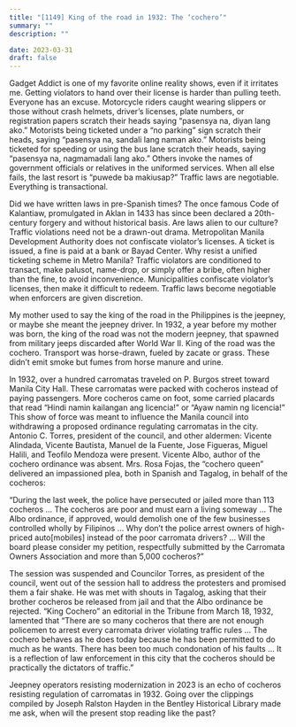 ```yaml
---
title: "[1149] King of the road in 1932: The ‘cochero’"
summary: ""
description: ""

date: 2023-03-31
draft: false
---
```


Gadget Addict is one of my favorite online reality shows, even if it irritates me. Getting violators to hand over their license is harder than pulling teeth. Everyone has an excuse. Motorcycle riders caught wearing slippers or those without crash helmets, driver’s licenses, plate numbers, or registration papers scratch their heads saying “pasensya na, diyan lang ako.” Motorists being ticketed under a “no parking” sign scratch their heads, saying “pasensya na, sandali lang naman ako.” Motorists being ticketed for speeding or using the bus lane scratch their heads, saying “pasensya na, nagmamadali lang ako.” Others invoke the names of government officials or relatives in the uniformed services. When all else fails, the last resort is “puwede ba makiusap?” Traffic laws are negotiable. Everything is transactional.

Did we have written laws in pre-Spanish times? The once famous Code of Kalantiaw, promulgated in Aklan in 1433 has since been declared a 20th-century forgery and without historical basis. Are laws alien to our culture? Traffic violations need not be a drawn-out drama. Metropolitan Manila Development Authority does not confiscate violator’s licenses. A ticket is issued, a fine is paid at a bank or Bayad Center. Why resist a unified ticketing scheme in Metro Manila? Traffic violators are conditioned to transact, make palusot, name-drop, or simply offer a bribe, often higher than the fine, to avoid inconvenience. Municipalities confiscate violator’s licenses, then make it difficult to redeem. Traffic laws become negotiable when enforcers are given discretion.

My mother used to say the king of the road in the Philippines is the jeepney, or maybe she meant the jeepney driver. In 1932, a year before my mother was born, the king of the road was not the modern jeepney, that spawned from military jeeps discarded after World War II. King of the road was the cochero. Transport was horse-drawn, fueled by zacate or grass. These didn’t emit smoke but fumes from horse manure and urine.

In 1932, over a hundred carromatas traveled on P. Burgos street toward Manila City Hall. These carromatas were packed with cocheros instead of paying passengers. More cocheros came on foot, some carried placards that read “Hindi namin kailangan ang licencia!” or “Ayaw namin ng licencia!” This show of force was meant to influence the Manila council into withdrawing a proposed ordinance regulating carromatas in the city. Antonio C. Torres, president of the council, and other aldermen: Vicente Alindada, Vicente Bautista, Manuel de la Fuente, Jose Figueras, Miguel Halili, and Teofilo Mendoza were present. Vicente Albo, author of the cochero ordinance was absent. Mrs. Rosa Fojas, the “cochero queen” delivered an impassioned plea, both in Spanish and Tagalog, in behalf of the cocheros:

“During the last week, the police have persecuted or jailed more than 113 cocheros … The cocheros are poor and must earn a living someway … The Albo ordinance, if approved, would demolish one of the few businesses controlled wholly by Filipinos … Why don’t the police arrest owners of high-priced auto[mobiles] instead of the poor carromata drivers? … Will the board please consider my petition, respectfully submitted by the Carromata Owners Association and more than 5,000 cocheros?”

The session was suspended and Councilor Torres, as president of the council, went out of the session hall to address the protesters and promised them a fair shake. He was met with shouts in Tagalog, asking that their brother cocheros be released from jail and that the Albo ordinance be rejected. “King Cochero” an editorial in the Tribune from March 18, 1932, lamented that “There are so many cocheros that there are not enough policemen to arrest every carromata driver violating traffic rules … The cochero behaves as he does today because he has been permitted to do much as he wants. There has been too much condonation of his faults … It is a reflection of law enforcement in this city that the cocheros should be practically the dictators of traffic.”

Jeepney operators resisting modernization in 2023 is an echo of cocheros resisting regulation of carromatas in 1932. Going over the clippings compiled by Joseph Ralston Hayden in the Bentley Historical Library made me ask, when will the present stop reading like the past?
